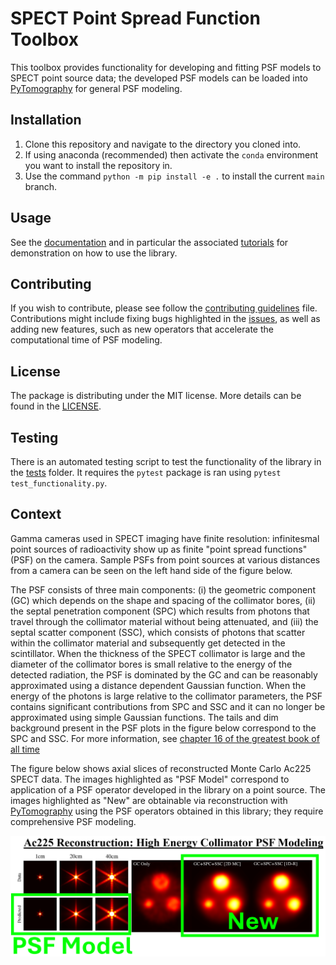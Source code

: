 # SPECT Point Spread Function Toolbox

This toolbox provides functionality for developing and fitting PSF models to SPECT point source data; the developed PSF models can be loaded into [PyTomography](https://github.com/qurit/PyTomography) for general PSF modeling.

## Installation

1. Clone this repository and navigate to the directory you cloned into.
2. If using anaconda (recommended) then activate the `conda` environment you want to install the repository in.
3. Use the command `python -m pip install -e .` to install the current `main` branch.

## Usage

See the [documentation](https://spectpsftoolbox.readthedocs.io/en/latest/) and in particular the associated [tutorials](https://spectpsftoolbox.readthedocs.io/en/latest/tutorials/tutorials.html) for demonstration on how to use the library.

## Contributing

If you wish to contribute, please see follow the [contributing guidelines](CONTRIBUTING.md) file. Contributions might include fixing bugs highlighted in the [issues](https://github.com/PyTomography/SPECTPSFToolbox/issues), as well as adding new features, such as new operators that accelerate the computational time of PSF modeling.

## License

The package is distributing under the MIT license. More details can be found in the [LICENSE](LICENSE).

## Testing

There is an automated testing script to test the functionality of the library in the [tests](/tests) folder. It requires the `pytest` package is ran using `pytest test_functionality.py`. 

## Context

Gamma cameras used in SPECT imaging have finite resolution: infinitesmal point sources of radioactivity show up as finite "point spread functions" (PSF) on the camera. Sample PSFs from point sources at various distances from a camera can be seen on the left hand side of the figure below.

 The PSF consists of three main components: (i) the geometric component (GC) which depends on the shape and spacing of the collimator bores, (ii) the septal penetration component (SPC) which results from photons that travel through the collimator material without being attenuated, and (iii) the septal scatter component (SSC), which consists of photons that scatter within the collimator material and subsequently get detected in the scintillator. When the thickness of the SPECT collimator is large and the diameter of the collimator bores is small relative to the energy of the detected radiation, the PSF is dominated by the GC and can be reasonably approximated using a distance dependent Gaussian function. When the energy of the photons is large relative to the collimator parameters, the PSF contains significant contributions from SPC and SSC and it can no longer be approximated using simple Gaussian functions. The tails and dim background present in the PSF plots in the figure below correspond to the SPC and SSC. For more information, see [chapter 16 of the greatest book of all time](https://www.wiley.com/en-in/Foundations+of+Image+Science-p-9780471153009)

 The figure below shows axial slices of reconstructed Monte Carlo Ac225 SPECT data. The images highlighted as "PSF Model" correspond to application of a PSF operator developed in the library on a point source. The images highlighted as "New" are obtainable via reconstruction with [PyTomography](https://github.com/qurit/PyTomography) using the PSF operators obtained in this library; they require comprehensive PSF modeling. 

 ![ac225](figures/ac_recon_modeling.png "Ac225 PSF Modeling and Reconstruction")



